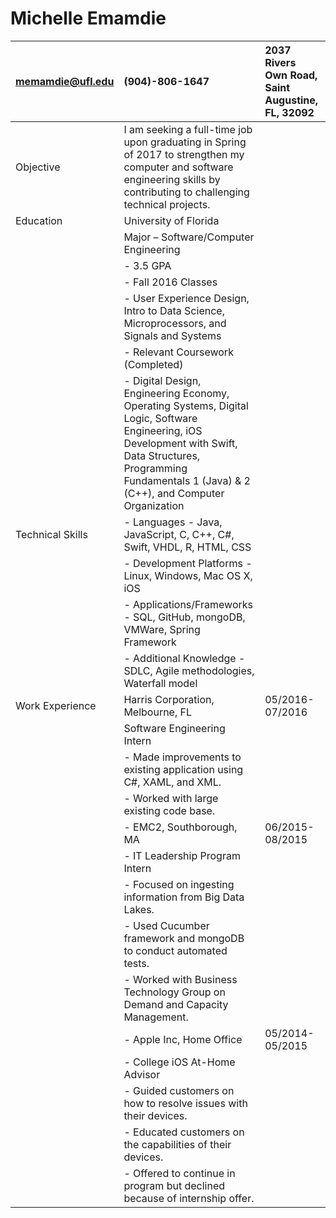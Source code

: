 # Michelle Emamdie

| memamdie@ufl.edu | (904)-806-1647                                                                                                                                                                                                      | 2037 Rivers Own Road, Saint Augustine, FL, 32092 |
|:-----------------|:--------------------------------------------------------------------------------------------------------------------------------------------------------------------------------------------------------------------|:-------------------------------------------------|
| Objective        | I am seeking a full-time job upon graduating in Spring of 2017 to strengthen my computer and software engineering skills by contributing to challenging technical projects.                                         |                                                  |
| Education        | University of Florida                                                                                                                                                                                               |                                                  |
|                  | Major – Software/Computer Engineering                                                                                                                                                                               |                                                  |
|                  | - 3.5 GPA                                                                                                                                                                                                           |                                                  |
|                  | - Fall 2016 Classes                                                                                                                                                                                                 |                                                  |
|                  | - User Experience Design, Intro to Data Science, Microprocessors, and Signals and Systems                                                                                                                           |                                                  |
|                  | - Relevant Coursework (Completed)                                                                                                                                                                                   |                                                  |
|                  | - Digital Design, Engineering Economy, Operating Systems, Digital Logic, Software Engineering, iOS Development with Swift, Data Structures, Programming Fundamentals 1 (Java)  & 2 (C++), and Computer Organization |                                                  |
| Technical Skills | -	Languages - Java, JavaScript, C, C++, C#, Swift, VHDL, R, HTML, CSS                                                                                                                                                |                                                  |
|                  | -	Development Platforms - Linux, Windows, Mac OS X, iOS                                                                                                                                                              |                                                  |
|                  | -	Applications/Frameworks - SQL, GitHub, mongoDB, VMWare, Spring Framework                                                                                                                                           |                                                  |
|                  | -	Additional Knowledge - SDLC, Agile methodologies, Waterfall model                                                                                                                                                  |                                                  |
| Work Experience  | Harris Corporation, Melbourne, FL                                                                                                                                                                                   | 05/2016-07/2016                                  |
|                  | Software Engineering Intern                                                                                                                                                                                         |                                                  |
|                  | -	Made improvements to existing application using C#, XAML, and XML.                                                                                                                                                 |                                                  |
|                  | -	Worked with large existing code base.                                                                                                                                                                              |                                                  |
|                  | -	EMC2, Southborough, MA                                                                                                                                                                                             | 06/2015-08/2015                                  |
|                  | -     IT Leadership Program Intern                                                                                                                                                                                  |                                                  |
|                  | - Focused on ingesting information from Big Data Lakes.                                                                                                                                                             |                                                  |
|                  | - Used Cucumber framework and mongoDB to conduct automated tests.                                                                                                                                                   |                                                  |
|                  | - Worked with Business Technology Group on Demand and Capacity Management.                                                                                                                                          |                                                  |
|                  | -	Apple Inc, Home Office                                                                                                                                                                                             | 05/2014-05/2015                                  |
|                  | -   College iOS At-Home Advisor                                                                                                                                                                                     |                                                  |
|                  | - Guided customers on how to resolve issues with their devices.                                                                                                                                                     |                                                  |
|                  | - Educated customers on the capabilities of their devices.                                                                                                                                                          |                                                  |
|                  | - Offered to continue in program but declined because of internship offer.                                                                                                                                          |                                                  |
